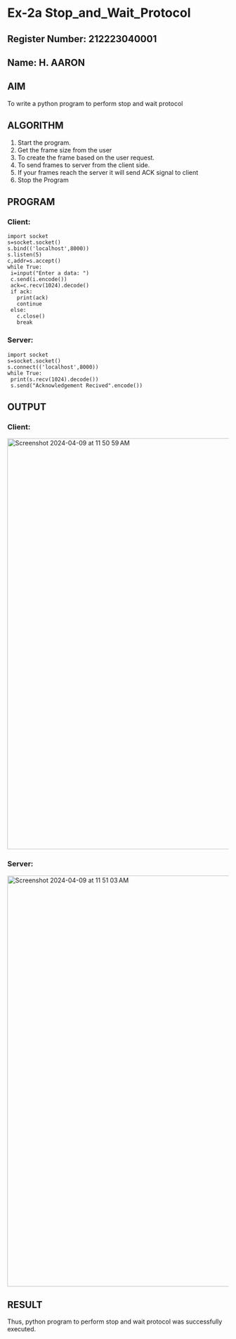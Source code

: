 # Ex-2a Stop_and_Wait_Protocol
## Register Number: 212223040001
## Name: H. AARON
## AIM 
To write a python program to perform stop and wait protocol
## ALGORITHM
1. Start the program.
2. Get the frame size from the user
3. To create the frame based on the user request.
4. To send frames to server from the client side.
5. If your frames reach the server it will send ACK signal to client
6. Stop the Program
## PROGRAM
### Client:
```
import socket
s=socket.socket()
s.bind(('localhost',8000))
s.listen(5)
c,addr=s.accept()
while True:
 i=input("Enter a data: ")
 c.send(i.encode())
 ack=c.recv(1024).decode()
 if ack:
   print(ack)
   continue
 else:
   c.close()
   break
```
### Server:
```
import socket
s=socket.socket()
s.connect(('localhost',8000))
while True:
 print(s.recv(1024).decode())
 s.send("Acknowledgement Recived".encode())
```
## OUTPUT
### Client:
<img width="936" alt="Screenshot 2024-04-09 at 11 50 59 AM" src="https://github.com/aaron-h-2k5/2a_Stop_and_Wait_Protocol/assets/144250957/906643c0-d47f-4347-998a-355c24101b8a">

### Server:
<img width="936" alt="Screenshot 2024-04-09 at 11 51 03 AM" src="https://github.com/aaron-h-2k5/2a_Stop_and_Wait_Protocol/assets/144250957/89e34688-6baa-453c-ac09-5b8d7413e433">

## RESULT
Thus, python program to perform stop and wait protocol was successfully executed.
